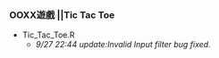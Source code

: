 ﻿
### OOXX遊戲    ||Tic Tac Toe
- Tic_Tac_Toe.R
	- *9/27 22:44 update:Invalid Input filter bug fixed.* 

